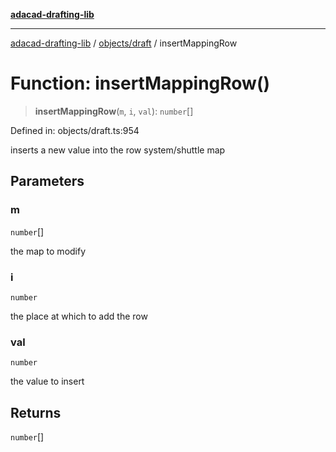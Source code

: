 [**adacad-drafting-lib**](../../../README.md)

***

[adacad-drafting-lib](../../../modules.md) / [objects/draft](../README.md) / insertMappingRow

# Function: insertMappingRow()

> **insertMappingRow**(`m`, `i`, `val`): `number`[]

Defined in: objects/draft.ts:954

inserts a new value into the row system/shuttle map

## Parameters

### m

`number`[]

the map to modify

### i

`number`

the place at which to add the row

### val

`number`

the value to insert

## Returns

`number`[]
